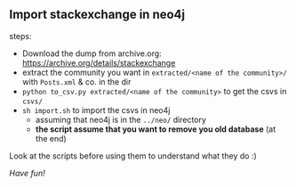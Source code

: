 ## Import stackexchange in neo4j

steps:

- Download the dump from archive.org: https://archive.org/details/stackexchange
- extract the community you want in `extracted/<name of the community>/` with `Posts.xml` & co. in the dir
- `python to_csv.py extracted/<name of the community>` to get the csvs in `csvs/`
- `sh import.sh` to import the csvs in neo4j
   - assuming that neo4j is in the `../neo/` directory
   - **the script assume that you want to remove you old database** (at the end)

Look at the scripts before using them to understand what they do :)

*Have fun!*